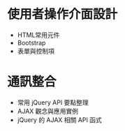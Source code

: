 # 使用者操作介面設計
- HTML常用元件
- Bootstrap
- 表單與控制項

# 通訊整合
- 常用 jQuery API 要點整理
- AJAX 觀念與應用實例
- jQuery 的 AJAX 相關 API 函式